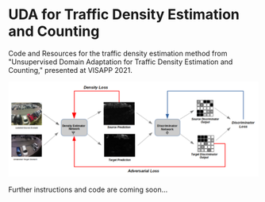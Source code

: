 # UDA for Traffic Density Estimation and Counting
Code and Resources for the traffic density estimation method from "Unsupervised Domain Adaptation for Traffic Density Estimation and Counting," presented at VISAPP 2021.

![Alt text](images/architecture.png?raw=true "Title")

Further instructions and code are coming soon...
